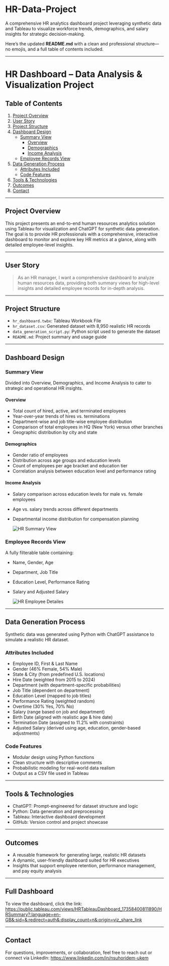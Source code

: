 # HR-Data-Project
A comprehensive HR analytics dashboard project leveraging synthetic data and Tableau to visualize workforce trends, demographics, and salary insights for strategic decision-making.

Here’s the updated **README.md** with a clean and professional structure—no emojis, and a full table of contents included.

---

# HR Dashboard – Data Analysis & Visualization Project

## Table of Contents
1. [Project Overview](#project-overview)  
2. [User Story](#user-story)  
3. [Project Structure](#project-structure)  
4. [Dashboard Design](#dashboard-design)  
   - [Summary View](#summary-view)  
     - [Overview](#overview)  
     - [Demographics](#demographics)  
     - [Income Analysis](#income-analysis)  
   - [Employee Records View](#employee-records-view)  
5. [Data Generation Process](#data-generation-process)  
   - [Attributes Included](#attributes-included)  
   - [Code Features](#code-features)  
6. [Tools & Technologies](#tools--technologies)  
7. [Outcomes](#outcomes)  
8. [Contact](#contact)  

---

## Project Overview

This project presents an end-to-end human resources analytics solution using Tableau for visualization and ChatGPT for synthetic data generation. The goal is to provide HR professionals with a comprehensive, interactive dashboard to monitor and explore key HR metrics at a glance, along with detailed employee-level insights.

---

## User Story

> As an HR manager, I want a comprehensive dashboard to analyze human resources data, providing both summary views for high-level insights and detailed employee records for in-depth analysis.

---

## Project Structure

- `hr_dashboard.twbx`: Tableau Workbook File  
- `hr_dataset.csv`: Generated dataset with 8,950 realistic HR records  
- `data_generation_script.py`: Python script used to generate the dataset  
- `README.md`: Project summary and usage guide  

---

## Dashboard Design

### Summary View

Divided into Overview, Demographics, and Income Analysis to cater to strategic and operational HR insights.

#### Overview
- Total count of hired, active, and terminated employees  
- Year-over-year trends of hires vs. terminations  
- Department-wise and job title-wise employee distribution  
- Comparison of total employees in HQ (New York) versus other branches  
- Geographic distribution by city and state  

#### Demographics
- Gender ratio of employees  
- Distribution across age groups and education levels  
- Count of employees per age bracket and education tier  
- Correlation analysis between education level and performance rating  

#### Income Analysis
- Salary comparison across education levels for male vs. female employees  
- Age vs. salary trends across different departments  
- Departmental income distribution for compensation planning

  ![HR Summary View](https://github.com/user-attachments/assets/78c1067f-6e9c-430f-90fa-4fe164a0667a)


### Employee Records View

A fully filterable table containing:
- Name, Gender, Age  
- Department, Job Title  
- Education Level, Performance Rating  
- Salary and Adjusted Salary

  ![HR  Employee Detailes](https://github.com/user-attachments/assets/084e5e19-0c41-4bbb-b1ae-b9232ccee314)


---

## Data Generation Process

Synthetic data was generated using Python with ChatGPT assistance to simulate a realistic HR dataset.

### Attributes Included
- Employee ID, First & Last Name  
- Gender (46% Female, 54% Male)  
- State & City (from predefined U.S. locations)  
- Hire Date (weighted from 2015 to 2024)  
- Department (with department-specific probabilities)  
- Job Title (dependent on department)  
- Education Level (mapped to job titles)  
- Performance Rating (weighted random)  
- Overtime (30% Yes, 70% No)  
- Salary (range based on job and department)  
- Birth Date (aligned with realistic age & hire date)  
- Termination Date (assigned to 11.2% with constraints)  
- Adjusted Salary (derived using age, education, gender-based adjustments)  

### Code Features
- Modular design using Python functions  
- Clean structure with descriptive comments  
- Probabilistic modeling for real-world data realism  
- Output as a CSV file used in Tableau  

---

## Tools & Technologies

- ChatGPT: Prompt-engineered for dataset structure and logic  
- Python: Data generation and preprocessing  
- Tableau: Interactive dashboard development  
- GitHub: Version control and project showcase  

---

## Outcomes

- A reusable framework for generating large, realistic HR datasets  
- A dynamic, user-friendly dashboard suited for HR executives  
- Insights that support employee retention, performance management, and pay equity analysis  
---

## Full Dashboard

To view the dashboard, click the link: https://public.tableau.com/views/HRTableauDashboard_17358400811890/HRSummary?:language=en-GB&:sid=&:redirect=auth&:display_count=n&:origin=viz_share_link

---

## Contact

For questions, improvements, or collaboration, feel free to reach out or connect via LinkedIn: https://www.linkedin.com/in/nsuhoridem-ukem
